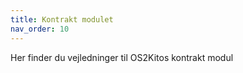 ```yaml
---
title: Kontrakt modulet
nav_order: 10
---
```


Her finder du vejledninger til OS2Kitos kontrakt modul
